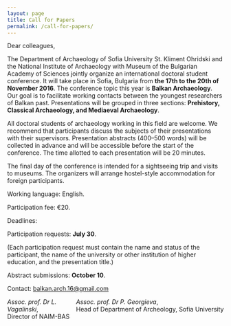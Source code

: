 ```yaml
---
layout: page
title: Call for Papers
permalink: /call-for-papers/
---
```



Dear colleagues,

The Department of Archaeology of Sofia University St. Kliment Ohridski and the National Institute of Archaeology with Museum of the Bulgarian Academy of Sciences jointly organize an international doctoral student conference. It will take place in Sofia, Bulgaria from **the 17th to the 20th of November 2016**. The conference topic this year is **Balkan Archaeology**. Our goal is to facilitate working contacts between the youngest researchers of Balkan past. Presentations will be grouped in three sections: **Prehistory, Classical Archaeology, and Mediaeval Archaeology**.

All doctoral students of archaeology working in this field are welcome. We recommend that participants discuss the subjects of their presentations with their supervisors. Presentation abstracts (400–500 words) will be collected in advance and will be accessible before the start of the conference. The time allotted to each presentation will be 20 minutes.

The final day of the conference is intended for a sightseeing trip and visits to museums. The organizers will arrange hostel-style accommodation for foreign participants.

Working language: English.

Participation fee: €20.

Deadlines:

Participation requests: **July 30**.

(Each participation request must contain the name and status of the participant, the name of the university or other institution of higher education, and the presentation title.)

Abstract submissions: **October 10**.

Contact: [balkan.arch.16@gmail.com](mailto:balkan.arch.16@gmail.com)

<div style="float: right;">
  <i>Assoc. prof. Dr P. Georgieva</i>,
  <br>
  Head of Department of Archeology, Sofia University
</div>

*Assoc. prof. Dr L. Vagalinski*,
<br>
Director of NAIM-BAS